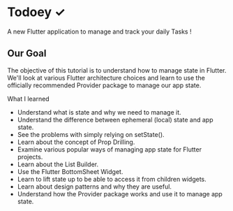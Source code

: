 # Todoey ✓

A new Flutter application to manage and track your daily Tasks !

## Our Goal
The objective of this tutorial is to understand how to manage state in Flutter. We'll look at various Flutter architecture choices and learn to use the officially recommended Provider package to manage our app state.


What I learned
- Understand what is state and why we need to manage it.
- Understand the difference between ephemeral (local) state and app state.
- See the problems with simply relying on setState().
- Learn about the concept of Prop Drilling.
- Examine various popular ways of managing app state for Flutter projects.
- Learn about the List Builder.
- Use the Flutter BottomSheet Widget.
- Learn to lift state up to be able to access it from children widgets.
- Learn about design patterns and why they are useful.
- Understand how the Provider package works and use it to manage app state.
